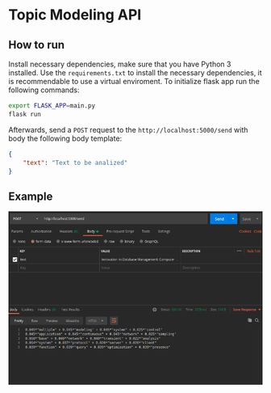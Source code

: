 # Topic Modeling API

## How to run

Install necessary dependencies, make sure that you have Python 3 installed. Use the `requirements.txt` to install the necessary dependencies, it is recommendable to use a virtual enviroment.
To initialize flask app run the following commands:
```bash
export FLASK_APP=main.py
flask run
```
Afterwards, send a `POST` request to the `http://localhost:5000/send` with body the following body template:
```json
{
	"text": "Text to be analized"
}
```

## Example
![](media/screen.png)

